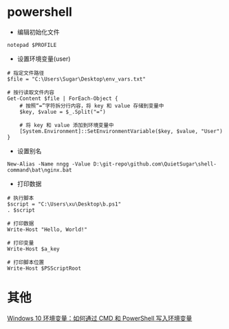 # powershell

- 编辑初始化文件

```shell
notepad $PROFILE
```

- 设置环境变量(user)

```shell
# 指定文件路径
$file = "C:\Users\Sugar\Desktop\env_vars.txt"

# 按行读取文件内容
Get-Content $file | ForEach-Object {
    # 按照“=”字符拆分行内容，将 key 和 value 存储到变量中
    $key, $value = $_.Split("=")

    # 将 key 和 value 添加到环境变量中
    [System.Environment]::SetEnvironmentVariable($key, $value, "User")
}
```

- 设置别名

```shell
New-Alias -Name nngg -Value D:\git-repo\github.com\QuietSugar\shell-command\bat\nginx.bat
```

- 打印数据

```
# 执行脚本
$script = "C:\Users\xu\Desktop\b.ps1"
. $script

# 打印数据
Write-Host "Hello, World!"

# 打印变量
Write-Host $a_key

# 打印脚本位置
Write-Host $PSScriptRoot
```

# 其他

[Windows 10 环境变量：如何通过 CMD 和 PowerShell 写入环境变量](https://zhuanlan.zhihu.com/p/349455443)
